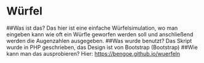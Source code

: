 # Würfel
##Was ist das?
Das hier ist eine einfache Würfelsimulation, wo man eingeben kann wie oft ein Würfle geworfen werden soll und anschließend werden die Augenzahlen ausgegeben.
##Was wurde benutzt?
Das Skript wurde in PHP geschrieben, das Design ist von Bootstrap (Bootstrap)
##Wie kann man das ausprobieren?
Hier: https://bengoe.github.io/wuerfeln

